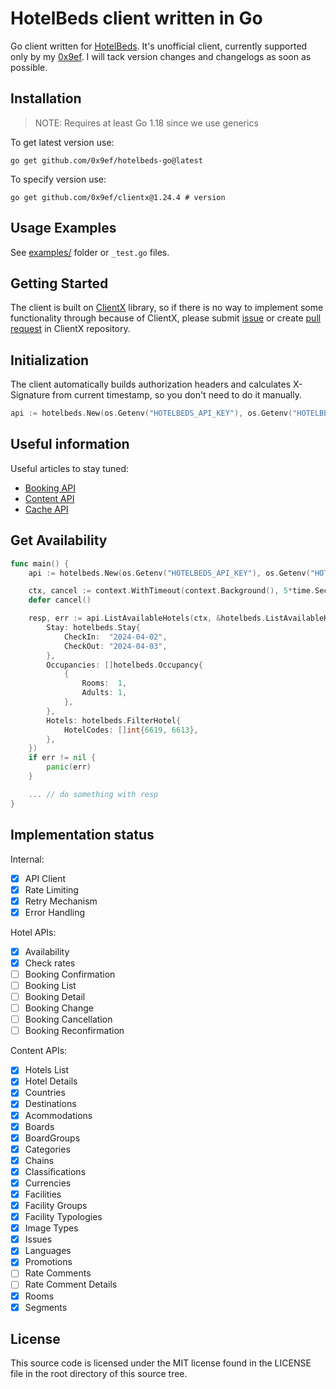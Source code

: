 # HotelBeds client written in Go

Go client written for [HotelBeds](https://hotelbeds.com/). It's unofficial client, currently supported only by my [0x9ef](https://github.com/0x9ef). I will tack version changes and changelogs as soon as possible.

## Installation
> NOTE: Requires at least Go 1.18 since we use generics

To get latest version use:
```
go get github.com/0x9ef/hotelbeds-go@latest
```

To specify version use:
```
go get github.com/0x9ef/clientx@1.24.4 # version
```

## Usage Examples
See [examples/](https://github.com/0x9ef/hotelbeds-go/tree/master/examples) folder or `_test.go` files.

## Getting Started
The client is built on [ClientX](https://github.com/0x9ef/clientx) library, so if there is no way to implement some functionality through because of ClientX, please submit [issue](https://github.com/0x9ef/clientx/issues) or create [pull request](https://github.com/0x9ef/clientx/pulls) in ClientX repository.


## Initialization
The client automatically builds authorization headers and calculates X-Signature from current timestamp, so you don't need to do it manually.

```go
api := hotelbeds.New(os.Getenv("HOTELBEDS_API_KEY"), os.Getenv("HOTELBEDS_API_SECRET"))
```

## Useful information
Useful articles to stay tuned:
- [Booking API](https://developer.hotelbeds.com/documentation/hotels/booking-api/workflow/)
- [Content API](https://developer.hotelbeds.com/documentation/hotels/content-api/how-use-content-api/) 
- [Cache API](https://developer.hotelbeds.com/documentation/hotels/cache-api/workflows/)

## Get Availability
```go
func main() {
	api := hotelbeds.New(os.Getenv("HOTELBEDS_API_KEY"), os.Getenv("HOTELBEDS_API_SECRET"))

	ctx, cancel := context.WithTimeout(context.Background(), 5*time.Second)
	defer cancel()

	resp, err := api.ListAvailableHotels(ctx, &hotelbeds.ListAvailableHotelsInput{
		Stay: hotelbeds.Stay{
			CheckIn:  "2024-04-02",
			CheckOut: "2024-04-03",
		},
		Occupancies: []hotelbeds.Occupancy{
			{
				Rooms:  1,
				Adults: 1,
			},
		},
		Hotels: hotelbeds.FilterHotel{
			HotelCodes: []int{6619, 6613},
		},
	})
	if err != nil {
		panic(err)
	}

	... // do something with resp
}
```

## Implementation status

Internal:
- [x] API Client
- [x] Rate Limiting
- [x] Retry Mechanism
- [x] Error Handling

Hotel APIs:
- [x] Availability
- [x] Check rates
- [ ] Booking Confirmation
- [ ] Booking List
- [ ] Booking Detail
- [ ] Booking Change
- [ ] Booking Cancellation
- [ ] Booking Reconfirmation

Content APIs:
- [x] Hotels List
- [x] Hotel Details
- [x] Countries
- [x] Destinations
- [x] Acommodations
- [x] Boards
- [x] BoardGroups
- [x] Categories
- [x] Chains
- [x] Classifications
- [x] Currencies
- [x] Facilities
- [x] Facility Groups
- [x] Facility Typologies
- [x] Image Types
- [x] Issues
- [x] Languages
- [x] Promotions
- [ ] Rate Comments
- [ ] Rate Comment Details
- [x] Rooms
- [x] Segments

## License

This source code is licensed under the MIT license found
in the LICENSE file in the root directory of this source tree.